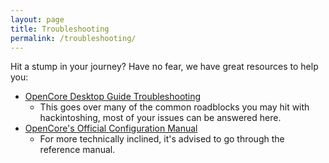 ```yaml
---
layout: page
title: Troubleshooting
permalink: /troubleshooting/
---
```


Hit a stump in your journey? Have no fear, we have great resources to help you:

* [OpenCore Desktop Guide Troubleshooting](https://dortanian.github.io/OpenCore-Desktop-Guide/troubleshooting/troubleshooting.html)
   * This goes over many of the common roadblocks you may hit with hackintoshing, most of your issues can be answered here.
* [OpenCore's Official Configuration Manual](https://github.com/acidanthera/OpenCorePkg/blob/master/Docs/Configuration.pdf)
   * For more technically inclined, it's advised to go through the reference manual.
